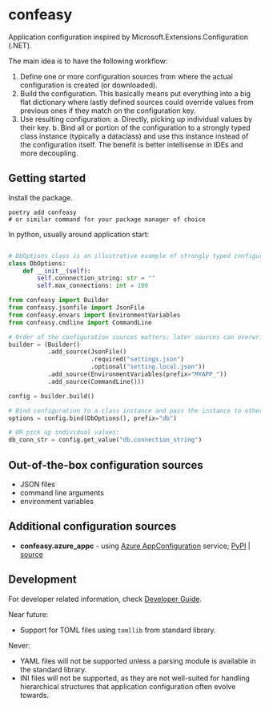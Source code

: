 # confeasy

Application configuration inspired by Microsoft.Extensions.Configuration (.NET).

The main idea is to have the following workflow:
1) Define one or more configuration sources from where the actual configuration is created (or downloaded).
2) Build the configuration. This basically means put everything into a big flat dictionary
   where lastly defined sources could override values from previous ones if they match on the configuration key.
3) Use resulting configuration:
   a. Directly, picking up individual values by their key.
   b. Bind all or portion of the configuration to a strongly typed class instance (typically a dataclass)
      and use this instance instead of the configuration itself. The benefit is better intellisense in IDEs
      and more decoupling.

## Getting started

Install the package.

```shell
poetry add confeasy
# or similar command for your package manager of choice
```

In python, usually around application start:
```python

# DbOptions class is an illustrative example of strongly typed configuration.
class DbOptions:
    def __init__(self):
        self.connnection_string: str = ""
        self.max_connections: int = 100

from confeasy import Builder
from confeasy.jsonfile import JsonFile
from confeasy.envars import EnvironmentVariables
from confeasy.cmdline import CommandLine

# Order of the configuration sources matters; later sources can overwrite values from earlier ones.
builder = (Builder()
           .add_source(JsonFile()
                       .required("settings.json")
                       .optional("setting.local.json"))
           .add_source(EnvironmentVariables(prefix="MYAPP_"))
           .add_source(CommandLine()))

config = builder.build()

# Bind configuration to a class instance and pass the instance to other objects.
options = config.bind(DbOptions(), prefix="db")

# OR pick up individual values:
db_conn_str = config.get_value("db.connection_string")
```

## Out-of-the-box configuration sources

* JSON files
* command line arguments
* environment variables

## Additional configuration sources

* **confeasy.azure_appc** - using [Azure AppConfiguration][azure] service; [PyPI][appc_pypi] | [source][appc_gh]

## Development

For developer related information, check [Developer Guide](developer.md).

Near future:
* Support for TOML files using `tomllib` from standard library.

Never:
* YAML files will not be supported unless a parsing module is available in the standard library.
* INI files will not be supported, as they are not well-suited for handling hierarchical structures
  that application configuration often evolve towards.


[azure]: https://learn.microsoft.com/en-us/azure/azure-app-configuration/overview
[appc_gh]: https://github.com/jdvor/confeasy-azure-appc
[appc_pypi]: https://pypi.org/project/confeasy.azure_appc